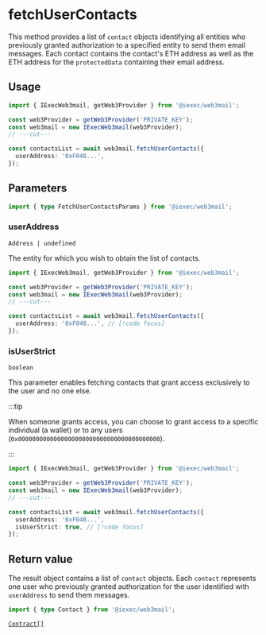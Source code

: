 # fetchUserContacts

This method provides a list of `contact` objects identifying all entities who
previously granted authorization to a specified entity to send them email
messages. Each contact contains the contact's ETH address as well as the ETH
address for the `protectedData` containing their email address.

## Usage

```ts twoslash
import { IExecWeb3mail, getWeb3Provider } from '@iexec/web3mail';

const web3Provider = getWeb3Provider('PRIVATE_KEY');
const web3mail = new IExecWeb3mail(web3Provider);
// ---cut---

const contactsList = await web3mail.fetchUserContacts({
  userAddress: '0xF048...',
});
```

## Parameters

```ts twoslash
import { type FetchUserContactsParams } from '@iexec/web3mail';
```

### userAddress

`Address | undefined`

The entity for which you wish to obtain the list of contacts.

```ts twoslash
import { IExecWeb3mail, getWeb3Provider } from '@iexec/web3mail';

const web3Provider = getWeb3Provider('PRIVATE_KEY');
const web3mail = new IExecWeb3mail(web3Provider);
// ---cut---

const contactsList = await web3mail.fetchUserContacts({
  userAddress: '0xF048...', // [!code focus]
});
```

### isUserStrict

`boolean`

This parameter enables fetching contacts that grant access exclusively to the
user and no one else.

:::tip

When someone grants access, you can choose to grant access to a specific
individual (a wallet) or to any users
(`0x0000000000000000000000000000000000000000`).

:::

```ts twoslash
import { IExecWeb3mail, getWeb3Provider } from '@iexec/web3mail';

const web3Provider = getWeb3Provider('PRIVATE_KEY');
const web3mail = new IExecWeb3mail(web3Provider);
// ---cut---

const contactsList = await web3mail.fetchUserContacts({
  userAddress: '0xF048...',
  isUserStrict: true, // [!code focus]
});
```

## Return value

The result object contains a list of `contact` objects. Each `contact`
represents one user who previously granted authorization for the user identified
with `userAddress` to send them messages.

```ts twoslash
import { type Contact } from '@iexec/web3mail';
```

[`Contract[]`](../types.md#contact)
